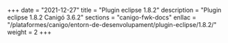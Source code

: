 +++
date        = "2021-12-27"
title       = "Plugin eclipse 1.8.2"
description = "Plugin eclipse 1.8.2 Canigó 3.6.2"
sections    = "canigo-fwk-docs"
enllac		= "/plataformes/canigo/entorn-de-desenvolupament/plugin-eclipse/1.8.2/"
weight		= 2
+++
